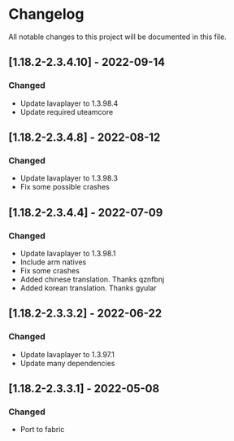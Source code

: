 # Changelog
All notable changes to this project will be documented in this file.

## [1.18.2-2.3.4.10] - 2022-09-14
### Changed
 - Update lavaplayer to 1.3.98.4
 - Update required uteamcore

## [1.18.2-2.3.4.8] - 2022-08-12
### Changed
 - Update lavaplayer to 1.3.98.3
 - Fix some possible crashes

## [1.18.2-2.3.4.4] - 2022-07-09
### Changed
 - Update lavaplayer to 1.3.98.1
 - Include arm natives
 - Fix some crashes
 - Added chinese translation. Thanks qznfbnj
 - Added korean translation. Thanks gyular

## [1.18.2-2.3.3.2] - 2022-06-22
### Changed
 - Update lavaplayer to 1.3.97.1
 - Update many dependencies

## [1.18.2-2.3.3.1] - 2022-05-08
### Changed
 - Port to fabric
